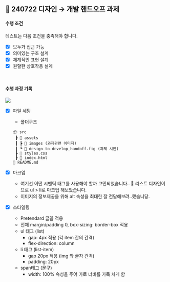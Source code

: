 ## 🎨 240722 디자인 → 개발 핸드오프 과제

#### 수행 조건

테스트는 다음 조건을 충족해야 합니다.

- [x] 모두가 접근 가능
- [x] 의미있는 구조 설계
- [x] 체계적인 표현 설계
- [x] 원할한 상호작용 설계

<br>

#### 수행 과정 기록

![](https://velog.velcdn.com/images/zidoopal/post/c0168bd8-5a83-49b6-9e7a-dc27b1f1b9e9/image.png)

- [x] 파일 세팅

  - 폴더구조 <br>

  ```
  📦 src
   ┣ 📂 assets
   ┃ ┣ 📂 images (과제관련 이미지)
   ┃ ┗ 📜 design-to-develop_handoff.fig (과제 시안)
   ┣ 📜 styles.css
   ┣ 📜 index.html
  📜 README.md
  ```

- [x] 마크업
  - 여기선 어떤 시멘틱 태그를 사용해야 할까 고민되었습니다.. 🤔
    리스트 디자인이므로 ul > li로 마크업 해보았습니다.
  - 이미지의 정보제공을 위해 alt 속성을 최대한 잘 전달해보려..했습니당.
- [x] 스타일링
  - Pretendard 글꼴 적용
  - 전체 margin/padding 0, box-sizing: border-box 적용
  - ul 태그 (list)
    - gap: 4px 적용 (각 item 간의 간격)
    - flex-direction: column
  - li 태그 (list-item)
    - gap 20px 적용 (img 와 글자 간격)
    - padding: 20px
  - span태그 (문구)
    - width: 100% 속성을 주어 가로 너비를 가득 차게 함

